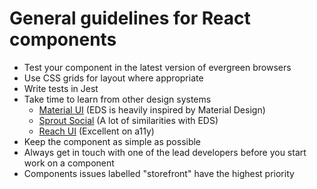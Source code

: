 # General guidelines for React components

- Test your component in the latest version of evergreen browsers
- Use CSS grids for layout where appropriate
- Write tests in Jest
- Take time to learn from other design systems
  - [Material UI](https://material-ui.com/) (EDS is heavily inspired by Material Design)
  - [Sprout Social](https://sproutsocial.com/seeds/components/) (A lot of similarities with EDS)
  - [Reach UI](https://reacttraining.com/reach-ui/) (Excellent on a11y)
- Keep the component as simple as possible
- Always get in touch with one of the lead developers before you start work on a component
- Components issues labelled "storefront" have the highest priority
